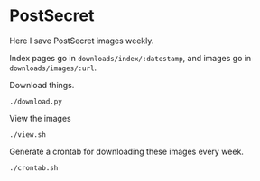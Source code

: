 PostSecret
====
Here I save PostSecret images weekly.

Index pages go in `downloads/index/:datestamp`, and images go in
`downloads/images/:url`.

Download things.

    ./download.py

View the images

    ./view.sh

Generate a crontab for downloading these images every week.

    ./crontab.sh
